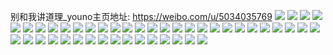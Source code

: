 别和我讲道理_youno主页地址: https://weibo.com/u/5034035769 
![](https://wx4.sinaimg.cn/mw2000/005uGiFjgy1h9j9haqtf2j30u0140q6v.jpg) 
![](https://wx4.sinaimg.cn/mw2000/005uGiFjgy1h9j9hb6rfdj30u0140n3s.jpg) 
![](https://wx4.sinaimg.cn/mw2000/005uGiFjgy1h9j9hbo33tj30u0140tf0.jpg) 
![](https://wx4.sinaimg.cn/mw2000/005uGiFjgy1h9he614lkfj30u014010a.jpg) 
![](https://wx4.sinaimg.cn/mw2000/005uGiFjgy1h9he61vjsyj30u0140grj.jpg) 
![](https://wx4.sinaimg.cn/mw2000/005uGiFjgy1h9he604p64j30u0140jxs.jpg) 
![](https://wx4.sinaimg.cn/mw2000/005uGiFjgy1h9he62gdr6j30u0140gqv.jpg) 
![](https://wx4.sinaimg.cn/mw2000/005uGiFjgy1h9he63c523j30u01407gh.jpg) 
![](https://wx4.sinaimg.cn/mw2000/005uGiFjgy1h9he648vkej30u014ik4e.jpg) 
![](https://wx4.sinaimg.cn/mw2000/005uGiFjgy1h9he656ch6j30u01404a7.jpg) 
![](https://wx4.sinaimg.cn/mw2000/005uGiFjgy1h9he65yukwj30u014iqf6.jpg) 
![](https://wx4.sinaimg.cn/mw2000/005uGiFjgy1h9f4yo605dj30u0140aek.jpg) 
![](https://wx4.sinaimg.cn/mw2000/005uGiFjgy1h9f4yl10rdj30u0140788.jpg) 
![](https://wx4.sinaimg.cn/mw2000/005uGiFjgy1h9f4yebz63j30u0140ag2.jpg) 
![](https://wx4.sinaimg.cn/mw2000/005uGiFjgy1h9f4yfpas0j30u0140aex.jpg) 
![](https://wx4.sinaimg.cn/mw2000/005uGiFjgy1h9f4yh8xbqj30u0140gq9.jpg) 
![](https://wx4.sinaimg.cn/mw2000/005uGiFjgy1h9f4yc8w5sj30u019w47q.jpg) 
![](https://wx4.sinaimg.cn/mw2000/005uGiFjgy1h9f4yipvibj30u0140wig.jpg) 
![](https://wx4.sinaimg.cn/mw2000/005uGiFjgy1h9f4ymw26mj30u013s77x.jpg) 
![](https://wx4.sinaimg.cn/mw2000/005uGiFjgy1h9em395sijj30rs1107bu.jpg) 
![](https://wx4.sinaimg.cn/mw2000/005uGiFjgy1h9em39tw6fj30u0140tc5.jpg) 
![](https://wx4.sinaimg.cn/mw2000/005uGiFjgy1h9em38iyg7j30u010e0yo.jpg) 
![](https://wx4.sinaimg.cn/mw2000/005uGiFjgy1h9em3advoxj30u0140n06.jpg) 
![](https://wx4.sinaimg.cn/mw2000/005uGiFjgy1h9cr53j9bbj30u0140q9h.jpg) 
![](https://wx4.sinaimg.cn/mw2000/005uGiFjgy1h9cr54jak3j30u0140n45.jpg) 
![](https://wx4.sinaimg.cn/mw2000/005uGiFjgy1h9cr55uxh4j30u0140jxw.jpg) 
![](https://wx4.sinaimg.cn/mw2000/005uGiFjgy1h9cr56m3waj30u0140n3t.jpg) 
![](https://wx4.sinaimg.cn/mw2000/005uGiFjgy1h9cr579tuij30u0140wlv.jpg) 
![](https://wx4.sinaimg.cn/mw2000/005uGiFjgy1h9cr52hgf6j30u0140qa3.jpg) 
![](https://wx4.sinaimg.cn/mw2000/005uGiFjgy1h9a1391n8tj30u0140tib.jpg) 
![](https://wx4.sinaimg.cn/mw2000/005uGiFjgy1h9a13azgatj30k01hcag3.jpg) 
![](https://wx4.sinaimg.cn/mw2000/005uGiFjgy1h9a13ce2trj30u014010m.jpg) 
![](https://wx4.sinaimg.cn/mw2000/005uGiFjgy1h9a13dd4r3j30u0140n3c.jpg) 
![](https://wx4.sinaimg.cn/mw2000/005uGiFjgy1h9a13ezjdaj30u01404gh.jpg) 
![](https://wx4.sinaimg.cn/mw2000/005uGiFjgy1h9a137loh3j30no1hcngi.jpg) 
![](https://wx4.sinaimg.cn/mw2000/005uGiFjgy1h9a13hgkf0j30u0140tpb.jpg) 
![](https://wx4.sinaimg.cn/mw2000/005uGiFjgy1h9a13jdnhij30u0140ndj.jpg) 
![](https://wx4.sinaimg.cn/mw2000/005uGiFjgy1h9a13l2b7rj30u0140tqw.jpg) 
![](https://wx4.sinaimg.cn/mw2000/005uGiFjgy1h94o9f3tb1j30kx0rwdig.jpg) 
![](https://wx4.sinaimg.cn/mw2000/005uGiFjgy1h94o9g2otlj30sx139aei.jpg) 
![](https://wx4.sinaimg.cn/mw2000/005uGiFjgy1h94o9gikc7j30p20fnmyn.jpg) 
![](https://wx4.sinaimg.cn/mw2000/005uGiFjgy1h94o9h3xhoj30r10njdiw.jpg) 
![](https://wx4.sinaimg.cn/mw2000/005uGiFjgy1h94o9i6vuuj30tc14taex.jpg) 
![](https://wx4.sinaimg.cn/mw2000/005uGiFjgy1h94o9k7wb3j30q40wztc5.jpg) 
![](https://wx4.sinaimg.cn/mw2000/005uGiFjgy1h94o9cmv5pj30t00vv42b.jpg) 
